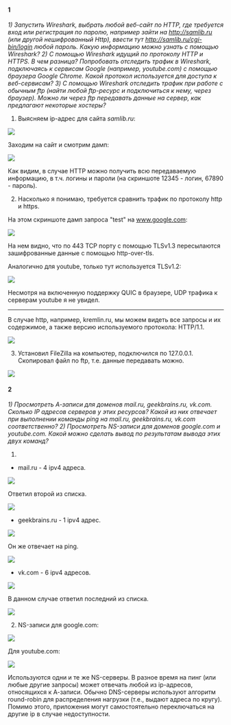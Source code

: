 #### 1
*1) Запустить Wireshark, выбрать любой веб-сайт по HTTP, где требуется вход или регистрация по паролю, например зайти на http://samlib.ru (или другой нешифрованный Http), ввести тут http://samlib.ru/cgi-bin/login любой пароль. Какую информацию можно узнать с помощью Wireshark?
2) С помощью Wireshark идущий по протоколу HTTP и HTTPS. В чем разница? Попробовать отследить трафик в Wireshark, подключаясь к сервисам Google (например, youtube.com) с помощью браузера Google Chrome. Какой протокол используется для доступа к веб-сервисам?
3) С помощью Wireshark отследить трафик при работе с обычным ftp (найти любой ftp-ресурс и подключиться к нему, через браузер). Можно ли через ftp передавать данные на сервер, как предлагают некоторые хостеры?*

1. Выясняем ip-адрес для сайта *samlib.ru*:

![](6-1.PNG)

Заходим на сайт и смотрим дамп:

![](6-2.PNG)

Как видим, в случае HTTP можно получить всю передаваемую информацию, в т.ч. логины и пароли (на скриншоте 12345 - логин, 67890 - пароль).

2. Насколько я понимаю, требуется сравнить трафик по протоколу http и https.

На этом скриншоте дамп запроса "test" на www.google.com:

![](6-3.PNG)

На нем видно, что по 443 TCP порту с помощью TLSv1.3 пересылаются зашифрованные данные с помощью http-over-tls.

Аналогично для youtube, только тут используется TLSv1.2:

![](6-4.PNG)

Несмотря на включенную поддержку QUIC в браузере, UDP трафика к серверам youtube я не увидел.

----

В случае http, например, kremlin.ru, мы можем видеть все запросы и их содержимое, а также версию используемого протокола: HTTP/1.1.

![](6-5.PNG)

3. Установил FileZilla на компьютер, подключился по 127.0.0.1. Скопировал файл по ftp, т.е. данные передавать можно.

![](6-6.PNG)

#### 2
*1) Просмотреть А-записи для доменов mail.ru, geekbrains.ru, vk.com. Сколько IP адресов серверов у этих ресурсов? Какой из них отвечает при выполнении команды ping на mail.ru, geekbrains.ru, vk.com соответственно?
2) Просмотреть NS-записи для доменов google.com и youtube.com. Какой можно сделать вывод по результатам вывода этих двух команд?*

1.
- mail.ru - 4 ipv4 адреса.

![](6-7.PNG)

Ответил второй из списка.

![](6-10.PNG)

- geekbrains.ru - 1 ipv4 адрес.

![](6-8.PNG)

Он же отвечает на ping.

![](6-11.PNG)

- vk.com - 6 ipv4 адресов.

![](6-9.PNG)

В данном случае ответил последний из списка.

![](6-12.PNG)

2. NS-записи для google.com:

![](6-13.PNG)

Для youtube.com:

![](6-14.PNG)

Используются одни и те же NS-серверы. В разное время на пинг (или любые другие запросы) может отвечать любой из ip-адресов, относящихся к А-записи. Обычно DNS-серверы используют алгоритм round-robin для распределения нагрузки (т.е., выдают адреса по кругу). Помимо этого, приложения могут самостоятельно переключаться на другие ip в случае недоступности.
